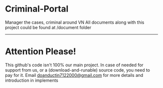 # Criminal-Portal
Manager the cases, criminal around VN
All documents along with this project could be found at /document folder

____________________________________________________________
# Attention Please!
This github's code isn't 100% our main project. In case of needed for support from us, or a (download-and-runable) source code, you need to pay for it. Email doanductin7122000@gmail.com for more details and introduction in implements
